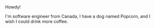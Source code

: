 Howdy!

I'm software engineer from Canada, I have a dog named Popcorn, and I wish I could drink more coffee.
